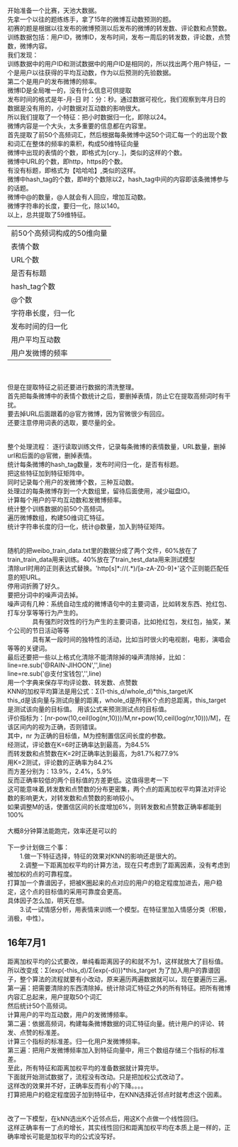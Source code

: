 开始准备一个比赛，天池大数据。<br>
先拿一个以往的题练练手，拿了15年的微博互动数预测的题。<br>
初赛的题是根据以往发布的微博预测以后发布的微博的转发数、评论数和点赞数。<br>
训练数据包括：用户ID，微博ID，发布时间，发布一周后的转发数，评论数，点赞数，微博内容。<br>
我们发现：<br>
训练数据中的用户ID和测试数据中的用户ID是相同的，所以找出两个用户特征，一个是用户以往获得的平均互动数，作为以后预测的先验数据。<br>
第二个是用户的发布微博的频率。<br>
微博ID是全局唯一的，没有什么信息可供提取<br>
发布时间的格式是年-月-日 时：分：秒。通过数据可视化，我们观察到年月日的数据是没有用的，小时数据对互动数的影响很大。<br>
所以我们提取了一个特征：把小时数据归一化，即除以24。<br>
微博内容是一个大头，太多重要的信息都在内容里。<br>
首先提取了前50个高频词汇，然后根据每条微博中这50个词汇每一个的出现个数和词汇在整体的频率的乘积，构成50维特征向量<br>
微博中出现的表情的个数，即格式为[cry..]，类似的这样的个数。<br>
微博中URL的个数，即http，https的个数。<br>
有没有标题，即格式为【哈哈哈】,类似的这样。<br>
微博中hash_tag的个数，即#的个数除以2，hash_tag中间的内容即该条微博参与的话题。<br>
微博中@的数量，@人就会有人回应，增加互动数。<br>
微博字符串的长度，要归一化，除以140。<br>
以上，总共提取了59维特征。<br>
<table>
<tr><td>前50个高频词构成的50维向量</td></tr>
<tr><td>表情个数</td></tr>
<tr><td>URL个数</td></tr>
<tr><td>是否有标题</td></tr>
<tr><td>hash_tag个数</td></tr>
<tr><td>@个数</td></tr>
<tr><td>字符串长度，归一化</td></tr>
<tr><td>发布时间的归一化</td></tr>
<tr><td>用户平均互动数</td></tr>
<tr><td>用户发微博的频率</td></tr>
</table>
<br><br>
但是在提取特征之前还要进行数据的清洗整理。<br>
首先把每条微博中的表情个数统计之后，要删掉表情，防止它在提取高频词时有干扰。<br>
要去掉URL后面跟着的@官方微博，因为官微很少有回应。<br>
还要注意停用词表的选取，要尽量的全。<br>
<br><br>
整个处理流程：
逐行读取训练文件，记录每条微博的表情数量，URL数量，删掉url和后面的@官微，删掉表情。<br>
统计每条微博的hash_tag数量，发布时间归一化，是否有标题。<br>
把这些特征加到特征矩阵中。<br>
同时记录每个用户的发微博个数，三种互动数。<br>
处理过的每条微博存到一个大数组里，留待后面使用，减少磁盘IO。<br>
计算每个用户的平均互动数和发微博频率。<br>
统计整个训练数据的前50个高频词。<br>
遍历微博数组，构建50维词汇特征。<br>
统计字符串长度的归一化，统计@数量，加入到特征矩阵。<br>
<br><br>
随机的把weibo_train_data.txt里的数据分成了两个文件，60%放在了train_train_data用来训练。40%放在了train_test_data用来测试模型<br>
清除url时用的正则表达式替换。'http[s]*://(.*)/[a-zA-Z0-9]+'这个正则能匹配任意的短URL。<br>
停用词折腾了好久。<br>
要把分词中的噪声词去掉。<br>
噪声词有几种：系统自动生成的微博语句中的主要词语，比如转发东西、抢红包、打车分享等等行为产生的。<br>
&emsp;&emsp;&emsp;&emsp;具有强烈时效性的行为产生的主要词语，比如抢红包，发红包，抽奖，某个公司的节日活动等等<br>
&emsp;&emsp;&emsp;&emsp;具有某一段时间的独特性的活动，比如当时很火的电视剧，电影，演唱会等等的关键词。<br>
最后还要把一些以上格式化清除不能清除掉的噪声清除掉，比如：<br>
line=re.sub('@RAIN-JIHOON','',line)<br>
line=re.sub('@支付宝钱包','',line)<br>
用一个字典来保存平均评论数、转发数、点赞数<br>
KNN的加权平均算法是用公式：Σ(1-this_d/whole_d)*this_target/K<br>
this_d是该向量与测试向量的距离，whole_d是所有K个点的总距离，this_target是测试该向量的目标值。
用该公式来预测测试点的目标值。<br>
评价指标为：[nr-pow(10,ceil(log(nr,10)))/M,nr+pow(10,ceil(log(nr,10)))/M]，在该区间内的视为正确，否则错误。<br>
其中，nr 为正确的目标值，M为控制置信区间长度的参数。<br>
经测试，评论数在K=6时正确率达到最高，为84.5%<br>
而转发数和点赞数在K=2时正确率达到最高，为81.7%和77.9%<br>
用K=2测试，评论数的正确率为84.2%<br>
而方差分别为：13.9%，2.4%，5.9%<br>
反而正确率较低的两个目标值的方差更低。这值得思考一下<br>
这可能意味着,转发数和点赞数的分布更密集，两个点的距离加权平均算法对评论数的影响更大，对转发数和点赞数的影响较小。<br>
如果调整M的话，使置信区间的长度增加6%，则转发数和点赞数正确率都能到100%<br>
<br>
大概8分钟算法能跑完，效率还是可以的<br>
<br>
下一步计划做三个事：<br>
&emsp;&emsp;1.做一下特征选择，特征的效果对KNN的影响还是很大的。<br>
&emsp;&emsp;2.调整一下距离加权平均的计算方法，现在只考虑到了距离因素，没有考虑到被加权的点的可靠程度。<br>
打算加一个靠谱因子，把被K圈起来的点对应的用户的稳定程度加进去，用户稳定，这个点的目标值的采用可靠度会更高。<br>
具体因子怎么加，明天在想。<br>
&emsp;&emsp;3.试一试情感分析，用表情来训练一个模型。在特征里加入情感分类（积极，消极，中性）。
<h2>16年7月1</h2>
距离加权平均的公式要改，单纯看距离因子的和就不为1，这样就放大了目标值。<br>
所以改变成：Σ(exp(-this_d)/Σ(exp(-di)))*this_target
为了加入用户的靠谱因子，整个算法的流程就要有小改动，原来遍历两遍数据就可以，现在要遍历三遍。<br>
第一遍：把需要清除的东西清除掉。统计除词汇特征之外的所有特征。把所有微博内容汇总起来，用户提取50个词汇<br>
然后统计50个高频词。<br>
计算用户的平均互动数，用户的发微博频率。<br>
第二遍：依据高频词，构建每条微博数据的词汇特征向量。统计用户的评论、转发、点赞的标准差。<br>
计算三个指标的标准差。归一化用户发微博频率。<br>
第三遍：把用户发微博频率加入到特征向量中，用三个数组存储三个指标的标准差。<br>
至此，所有特征和距离加权平均的准备数据就计算完毕。<br>
下面就开始测试数据了，流程没有改动。只是把加权公式改动了。<br>
这样改的效果并不好，正确率反而有小的下降。。。。<br>
打算把用户的稳定程度因子加到特征中，在KNN选择近邻点时就考虑这个因素。<br>
<br><br>
改了一下模型，在kNN选出K个近邻点后，用这K个点做一个线性回归。<br>
这样正确率有一丁点的增长，其实线性回归和距离加权平均在本质上是一样的，正确率增长可能是加权平均的公式没写好。<br>
